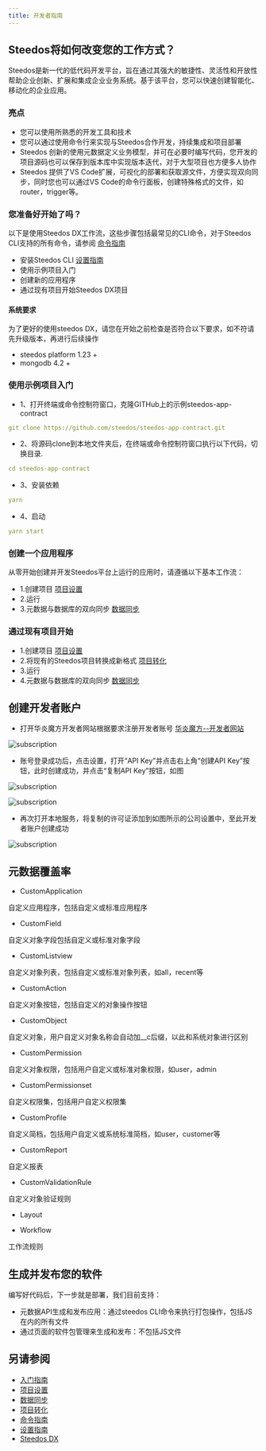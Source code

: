 ```yaml
---
title: 开发者指南
---
```


## Steedos将如何改变您的工作方式？

Steedos是新一代的低代码开发平台，旨在通过其强大的敏捷性、灵活性和开放性帮助企业创新、扩展和集成企业业务系统。基于该平台，您可以快速创建智能化、移动化的企业应用。

### 亮点

- 您可以使用所熟悉的开发工具和技术
- 您可以通过使用命令行来实现与Steedos合作开发，持续集成和项目部署
- Steedos 创新的使用元数据定义业务模型，并可在必要时编写代码，您开发的项目源码也可以保存到版本库中实现版本迭代，对于大型项目也方便多人协作
- Steedos 提供了VS Code扩展，可视化的部署和获取源文件，方便实现双向同步，同时您也可以通过VS Code的命令行面板，创建特殊格式的文件，如router，trigger等。

### 您准备好开始了吗？

以下是使用Steedos DX工作流，这些步骤包括最常见的CLI命令，对于Steedos CLI支持的所有命令，请参阅 [命令指南](/dx/command_reference)

- 安装Steedos CLI [设置指南](/dx/setup_guide)
- 使用示例项目入门
- 创建新的应用程序
- 通过现有项目开始Steedos DX项目

#### 系统要求

为了更好的使用steedos DX，请您在开始之前检查是否符合以下要求，如不符请先升级版本，再进行后续操作

- steedos platform 1.23 +
- mongodb 4.2 +

### 使用示例项目入门

- 1、打开终端或命令控制符窗口，克隆GITHub上的示例steedos-app-contract

```yml
git clone https://github.com/steedos/steedos-app-contract.git
```

- 2、将源码clone到本地文件夹后，在终端或命令控制符窗口执行以下代码，切换目录. 

```yml
cd steedos-app-contract
```

- 3、安装依赖

```yml
yarn
```

- 4、启动

```yml
yarn start
```

### 创建一个应用程序

从零开始创建并开发Steedos平台上运行的应用时，请遵循以下基本工作流：

- 1.创建项目 [项目设置](/dx/project_setup)
- 2.运行
- 3.元数据与数据库的双向同步 [数据同步](/dx/data_synchronization)

### 通过现有项目开始

- 1.创建项目 [项目设置](/dx/project_setup)
- 2.将现有的Steedos项目转换成新格式 [项目转化](/dx/convert_project)
- 3.运行
- 4.元数据与数据库的双向同步 [数据同步](/dx/data_synchronization)

## 创建开发者账户

- 打开华炎魔方开发者网站根据要求注册开发者账号 [华炎魔方--开发者网站](https://huayan.my.steedos.com:8443)

![subscription](/assets/dx/developer_guide/developer_guide01.png)

- 账号登录成功后，点击设置，打开“API Key”并点击右上角“创建API Key”按钮，此时创建成功，并点击“复制API Key”按钮，如图

![subscription](/assets/dx/developer_guide/developer_guide02.png)

![subscription](/assets/dx/developer_guide/developer_guide03.png)

- 再次打开本地服务，将复制的许可证添加到如图所示的公司设置中，至此开发者账户创建成功

![subscription](/assets/dx/developer_guide/developer_guide04.png)

## 元数据覆盖率

- CustomApplication

自定义应用程序，包括自定义或标准应用程序

- CustomField

自定义对象字段包括自定义或标准对象字段

- CustomListview

自定义对象列表，包括自定义或标准对象列表，如all，recent等

- CustomAction

自定义对象按钮，包括自定义的对象操作按钮

- CustomObject

自定义对象，用户自定义对象名称会自动加__c后缀，以此和系统对象进行区别

- CustomPermission

自定义对象权限，包括用户自定义或标准对象权限，如user，admin

- CustomPermissionset

自定义权限集，包括用户自定义权限集

- CustomProfile

自定义简档，包括用户自定义或系统标准简档，如user，customer等

- CustomReport

自定义报表

- CustomValidationRule

自定义对象验证规则

- Layout

- Workflow

工作流规则

## 生成并发布您的软件

编写好代码后，下一步就是部署，我们目前支持：

- 元数据API生成和发布应用：通过steedos CLI命令来执行打包操作，包括JS在内的所有文件
- 通过页面的软件包管理来生成和发布：不包括JS文件

## 另请参阅

- [入门指南](/dx/get_start)
- [项目设置](/dx/project_setup)
- [数据同步](/dx/data_synchronization)
- [项目转化](/dx/convert_project)
- [命令指南](/dx/command_reference)
- [设置指南](/dx/setup_guide)
- [Steedos DX](/dx/summary)
